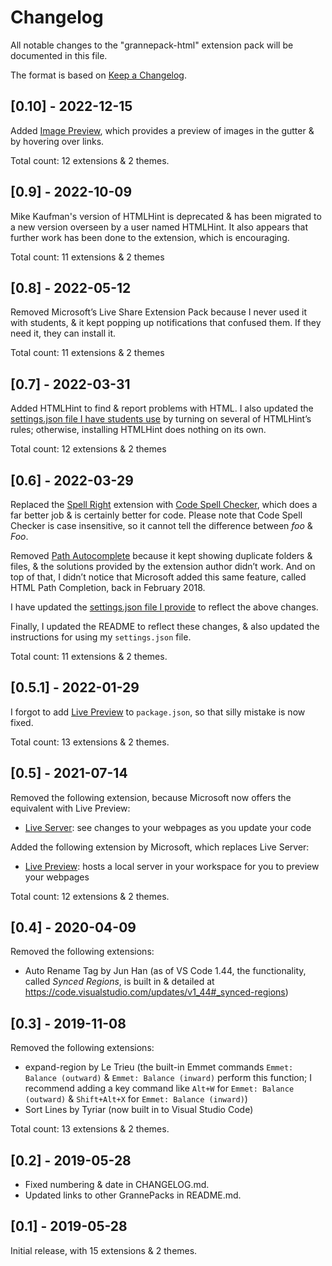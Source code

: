 # Changelog

All notable changes to the "grannepack-html" extension pack will be documented in this file.

The format is based on [Keep a Changelog](https://keepachangelog.com/en/1.0.0/).

## [0.10] - 2022-12-15

Added [Image Preview](https://marketplace.visualstudio.com/items?itemName=kisstkondoros.vscode-gutter-preview), which provides a preview of images in the gutter & by hovering over links.

Total count: 12 extensions & 2 themes.

## [0.9] - 2022-10-09

Mike Kaufman's version of HTMLHint is deprecated & has been migrated to a new version overseen by a user named HTMLHint. It also appears that further work has been done to the extension, which is encouraging.

Total count: 11 extensions & 2 themes

## [0.8] - 2022-05-12

Removed Microsoft’s Live Share Extension Pack because I never used it with students, & it kept popping up notifications that confused them. If they need it, they can install it.

Total count: 11 extensions & 2 themes

## [0.7] - 2022-03-31

Added HTMLHint to find & report problems with HTML. I also updated the [settings.json file I have students use](https://gist.github.com/rsgranne/98c3040953a83d8d3cec41b8c058a0ae) by turning on several of HTMLHint’s rules; otherwise, installing HTMLHint does nothing on its own.

Total count: 12 extensions & 2 themes

## [0.6] - 2022-03-29

Replaced the [Spell Right](https://marketplace.visualstudio.com/items?itemName=ban.spellright) extension with [Code Spell Checker](https://marketplace.visualstudio.com/items?itemName=streetsidesoftware.code-spell-checker), which does a far better job & is certainly better for code. Please note that Code Spell Checker is case insensitive, so it cannot tell the difference between *foo* & *Foo*.

Removed [Path Autocomplete](https://marketplace.visualstudio.com/items?itemName=ionutvmi.path-autocomplete) because it kept showing duplicate folders & files, & the solutions provided by the extension author didn’t work. And on top of that, I didn’t notice that Microsoft added this same feature, called HTML Path Completion, back in February 2018.

I have updated the [settings.json file I provide](https://gist.github.com/rsgranne/98c3040953a83d8d3cec41b8c058a0ae) to reflect the above changes.

Finally, I updated the README to reflect these changes, & also updated the instructions for using my `settings.json` file.

Total count: 11 extensions & 2 themes.

## [0.5.1] - 2022-01-29

I forgot to add [Live Preview](https://marketplace.visualstudio.com/items?itemName=ms-vscode.live-server) to `package.json`, so that silly mistake is now fixed.

Total count: 13 extensions & 2 themes.

## [0.5] - 2021-07-14

Removed the following extension, because Microsoft now offers the equivalent with Live Preview:

* [Live Server](https://marketplace.visualstudio.com/items?itemName=ritwickdey.LiveServer): see changes to your webpages as you update your code

Added the following extension by Microsoft, which replaces Live Server:

* [Live Preview](https://marketplace.visualstudio.com/items?itemName=ms-vscode.live-server): hosts a local server in your workspace for you to preview your webpages

Total count: 12 extensions & 2 themes.

## [0.4] - 2020-04-09

Removed the following extensions:

* Auto Rename Tag by Jun Han (as of VS Code 1.44, the functionality, called *Synced Regions*, is built in & detailed at <https://code.visualstudio.com/updates/v1_44#_synced-regions>)

## [0.3] - 2019-11-08

Removed the following extensions:

* expand-region by Le Trieu (the built-in Emmet commands `Emmet: Balance (outward)` & `Emmet: Balance (inward)` perform this function; I recommend adding a key command like `Alt+W` for `Emmet: Balance (outward)` & `Shift+Alt+X` for `Emmet: Balance (inward)`)
* Sort Lines by Tyriar (now built in to Visual Studio Code)

Total count: 13 extensions & 2 themes.

## [0.2] - 2019-05-28

* Fixed numbering & date in CHANGELOG.md.
* Updated links to other GrannePacks in README.md.

## [0.1] - 2019-05-28

Initial release, with 15 extensions & 2 themes.
